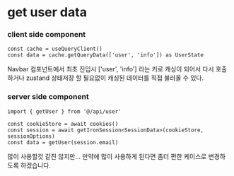 # get user data

### client side component

```
const cache = useQueryClient()
const data = cache.getQueryData(['user', 'info']) as UserState
```

Navbar 컴포넌트에서 최초 진입시 ['user', 'info'] 라는 키로 캐싱이 되어서
다시 호출하거나 zustand 상태저장 할 필요없이 캐싱된 데이터를 직접 불러올 수 있다.

### server side component

```
import { getUser } from '@/api/user'

const cookieStore = await cookies()
const session = await getIronSession<SessionData>(cookieStore, sessionOptions)
const data = getUser(session.email)
```

많이 사용할것 같진 않지만...
만약에 많이 사용하게 된다면 좀더 편한 케이스로 변경하도록 하겠습니다.
